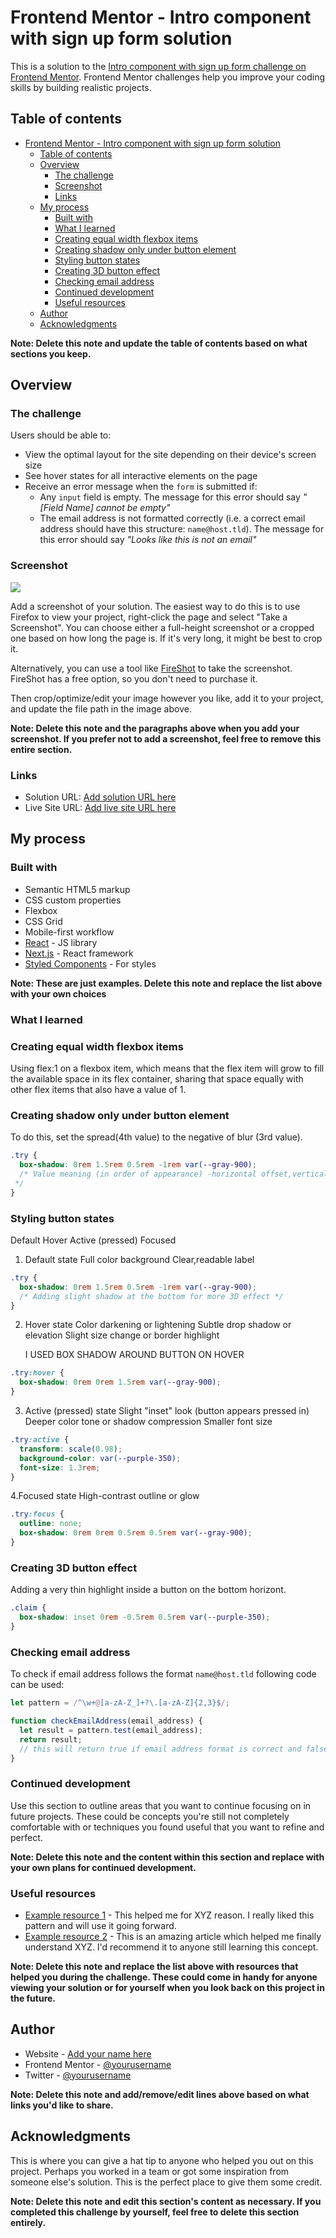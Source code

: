 # Frontend Mentor - Intro component with sign up form solution

This is a solution to the [Intro component with sign up form challenge on Frontend Mentor](https://www.frontendmentor.io/challenges/intro-component-with-signup-form-5cf91bd49edda32581d28fd1). Frontend Mentor challenges help you improve your coding skills by building realistic projects.

## Table of contents

- [Frontend Mentor - Intro component with sign up form solution](#frontend-mentor---intro-component-with-sign-up-form-solution)
  - [Table of contents](#table-of-contents)
  - [Overview](#overview)
    - [The challenge](#the-challenge)
    - [Screenshot](#screenshot)
    - [Links](#links)
  - [My process](#my-process)
    - [Built with](#built-with)
    - [What I learned](#what-i-learned)
    - [Creating equal width flexbox items](#creating-equal-width-flexbox-items)
    - [Creating shadow only under button element](#creating-shadow-only-under-button-element)
    - [Styling button states](#styling-button-states)
    - [Creating 3D button effect](#creating-3d-button-effect)
    - [Checking email address](#checking-email-address)
    - [Continued development](#continued-development)
    - [Useful resources](#useful-resources)
  - [Author](#author)
  - [Acknowledgments](#acknowledgments)

**Note: Delete this note and update the table of contents based on what sections you keep.**

## Overview

### The challenge

Users should be able to:

- View the optimal layout for the site depending on their device's screen size
- See hover states for all interactive elements on the page
- Receive an error message when the `form` is submitted if:
  - Any `input` field is empty. The message for this error should say _"[Field Name] cannot be empty"_
  - The email address is not formatted correctly (i.e. a correct email address should have this structure: `name@host.tld`). The message for this error should say _"Looks like this is not an email"_

### Screenshot

![](./screenshot.jpg)

Add a screenshot of your solution. The easiest way to do this is to use Firefox to view your project, right-click the page and select "Take a Screenshot". You can choose either a full-height screenshot or a cropped one based on how long the page is. If it's very long, it might be best to crop it.

Alternatively, you can use a tool like [FireShot](https://getfireshot.com/) to take the screenshot. FireShot has a free option, so you don't need to purchase it.

Then crop/optimize/edit your image however you like, add it to your project, and update the file path in the image above.

**Note: Delete this note and the paragraphs above when you add your screenshot. If you prefer not to add a screenshot, feel free to remove this entire section.**

### Links

- Solution URL: [Add solution URL here](https://your-solution-url.com)
- Live Site URL: [Add live site URL here](https://your-live-site-url.com)

## My process

### Built with

- Semantic HTML5 markup
- CSS custom properties
- Flexbox
- CSS Grid
- Mobile-first workflow
- [React](https://reactjs.org/) - JS library
- [Next.js](https://nextjs.org/) - React framework
- [Styled Components](https://styled-components.com/) - For styles

**Note: These are just examples. Delete this note and replace the list above with your own choices**

### What I learned

### Creating equal width flexbox items

Using flex:1 on a flexbox item, which means that the flex item will grow to fill the available space in its flex container, sharing that space equally with other flex items that also have a value of 1.

### Creating shadow only under button element

To do this, set the spread(4th value) to the negative of blur (3rd value).

```css
.try {
  box-shadow: 0rem 1.5rem 0.5rem -1rem var(--gray-900);
  /* Value meaning (in order of appearance) -horizontal offset,vertical offset, blur, spread, color.
 */
}
```

### Styling button states

Default
Hover
Active (pressed)
Focused

1. Default state
   Full color background
   Clear,readable label

```css
.try {
  box-shadow: 0rem 1.5rem 0.5rem -1rem var(--gray-900);
  /* Adding slight shadow at the bottom for more 3D effect */
}
```

2.  Hover state
    Color darkening or lightening
    Subtle drop shadow or elevation
    Slight size change or border highlight

    I USED BOX SHADOW AROUND BUTTON ON HOVER

```css
.try:hover {
  box-shadow: 0rem 0rem 1.5rem var(--gray-900);
}
```

3.  Active (pressed) state
    Slight "inset" look (button appears pressed in)
    Deeper color tone or shadow compression
    Smaller font size

```css
.try:active {
  transform: scale(0.98);
  background-color: var(--purple-350);
  font-size: 1.3rem;
}
```

4.Focused state
High-contrast outline or glow

```css
.try:focus {
  outline: none;
  box-shadow: 0rem 0rem 0.5rem 0.5rem var(--gray-900);
}
```

### Creating 3D button effect

Adding a very thin highlight inside a button on the bottom horizont.

```css
.claim {
  box-shadow: inset 0rem -0.5rem 0.5rem var(--purple-350);
}
```

### Checking email address

To check if email address follows the format `name@host.tld` following code can be used:

```js
let pattern = /^\w+@[a-zA-Z_]+?\.[a-zA-Z]{2,3}$/;

function checkEmailAddress(email_address) {
  let result = pattern.test(email_address);
  return result;
  // this will return true if email address format is correct and false if not.
}
```

### Continued development

Use this section to outline areas that you want to continue focusing on in future projects. These could be concepts you're still not completely comfortable with or techniques you found useful that you want to refine and perfect.

**Note: Delete this note and the content within this section and replace with your own plans for continued development.**

### Useful resources

- [Example resource 1](https://www.example.com) - This helped me for XYZ reason. I really liked this pattern and will use it going forward.
- [Example resource 2](https://www.example.com) - This is an amazing article which helped me finally understand XYZ. I'd recommend it to anyone still learning this concept.

**Note: Delete this note and replace the list above with resources that helped you during the challenge. These could come in handy for anyone viewing your solution or for yourself when you look back on this project in the future.**

## Author

- Website - [Add your name here](https://www.your-site.com)
- Frontend Mentor - [@yourusername](https://www.frontendmentor.io/profile/yourusername)
- Twitter - [@yourusername](https://www.twitter.com/yourusername)

**Note: Delete this note and add/remove/edit lines above based on what links you'd like to share.**

## Acknowledgments

This is where you can give a hat tip to anyone who helped you out on this project. Perhaps you worked in a team or got some inspiration from someone else's solution. This is the perfect place to give them some credit.

**Note: Delete this note and edit this section's content as necessary. If you completed this challenge by yourself, feel free to delete this section entirely.**

